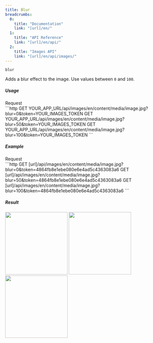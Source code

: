 ```yaml
---
title: Blur
breadcrumbs:
  0:
    title: "Documentation"
    link: "[url]/en/"
  1:
    title: "API Reference"
    link: "[url]/en/api/"
  2:
    title: "Images API"
    link: "[url]/en/api/images/"
---
```


`blur`

Adds a blur effect to the image. Use values between `0` and `100`.

##### Usage

<div class="file-header">Request</div>
```http
GET YOUR_APP_URL/api/images/en/content/media/image.jpg?blur=0&token=YOUR_IMAGES_TOKEN
GET YOUR_APP_URL/api/images/en/content/media/image.jpg?blur=50&token=YOUR_IMAGES_TOKEN
GET YOUR_APP_URL/api/images/en/content/media/image.jpg?blur=100&token=YOUR_IMAGES_TOKEN
```

##### Example

<div class="file-header">Request</div>
```http
GET [url]/api/images/en/content/media/image.jpg?blur=0&token=4864fb8e1ebe080e6e4ad5c4363083a6
GET [url]/api/images/en/content/media/image.jpg?blur=50&token=4864fb8e1ebe080e6e4ad5c4363083a6
GET [url]/api/images/en/content/media/image.jpg?blur=100&token=4864fb8e1ebe080e6e4ad5c4363083a6
```

##### Result

<img width="200" class="inline" src="[url]/api/images/en/image.jpg?q=70&w=200&dpr=2&blur=0&token=4864fb8e1ebe080e6e4ad5c4363083a6">
<img width="200" class="inline" src="[url]/api/images/en/image.jpg?q=70&w=200&dpr=2&blur=50&token=4864fb8e1ebe080e6e4ad5c4363083a6">
<img width="200" class="inline" src="[url]/api/images/en/image.jpg?q=70&w=200&dpr=2&blur=100&token=4864fb8e1ebe080e6e4ad5c4363083a6">
